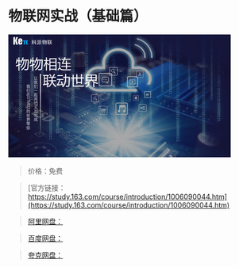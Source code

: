 # 物联网实战（基础篇）

![img](../../../assets/study163/free/5d4a9ee5-050f-44c4-8c01-6ec17ef1892f.png)

> 价格：免费

> [官方链接：https://study.163.com/course/introduction/1006090044.htm](https://study.163.com/course/introduction/1006090044.htm)

> [阿里网盘：]()

> [百度网盘：]()

> [夸克网盘：]()
